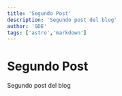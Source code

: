 ```yaml
---
title: 'Segundo Post'
description: 'Segundo post del blog'
author: 'GDE'
tags: ['astro','markdown']
---
```


# Segundo Post
Segundo post del blog